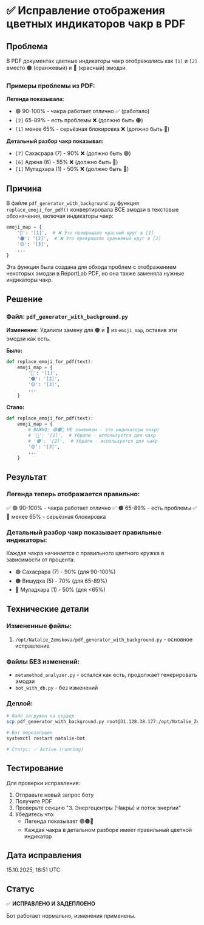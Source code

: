 # ✅ Исправление отображения цветных индикаторов чакр в PDF

## Проблема
В PDF документах цветные индикаторы чакр отображались как `[1]` и `[2]` вместо 🟠 (оранжевый) и 🔴 (красный) эмодзи.

### Примеры проблемы из PDF:
**Легенда показывала:**
- 🟢 90-100% - чакра работает отлично ✅ (работало)
- `[2]` 65-89% - есть проблемы ❌ (должно быть 🟠)
- `[1]` менее 65% - серьёзная блокировка ❌ (должно быть 🔴)

**Детальный разбор чакр показывал:**
- `[7]` Сахасрара (7) - 90% ❌ (должно быть 🟢)
- `[6]` Аджна (6) - 55% ❌ (должно быть 🔴)
- `[1]` Муладхара (1) - 50% ❌ (должно быть 🔴)

## Причина

В файле `pdf_generator_with_background.py` функция `replace_emoji_for_pdf()` конвертировала ВСЕ эмодзи в текстовые обозначения, включая индикаторы чакр:

```python
emoji_map = {
    '🔴': '[1]',  # ❌ Это превращало красный круг в [1]
    '🟠': '[2]',  # ❌ Это превращало оранжевый круг в [2]
    '🟡': '[3]',
    ...
}
```

Эта функция была создана для обхода проблем с отображением некоторых эмодзи в ReportLab PDF, но она также заменяла нужные индикаторы чакр.

## Решение

### Файл: `pdf_generator_with_background.py`

**Изменение:** Удалили замену для 🟠 и 🔴 из `emoji_map`, оставив эти эмодзи как есть.

**Было:**
```python
def replace_emoji_for_pdf(text):
    emoji_map = {
        '🔴': '[1]',
        '🟠': '[2]',
        '🟡': '[3]',
        ...
    }
```

**Стало:**
```python
def replace_emoji_for_pdf(text):
    emoji_map = {
        # ВАЖНО: 🟢🟠🔴 НЕ заменяем - это индикаторы чакр!
        # '🔴': '[1]',  # Убрали - используется для чакр
        # '🟠': '[2]',  # Убрали - используется для чакр
        '🟡': '[3]',
        ...
    }
```

## Результат

### Легенда теперь отображается правильно:
✅ 🟢 90-100% - чакра работает отлично
✅ 🟠 65-89% - есть проблемы
✅ 🔴 менее 65% - серьёзная блокировка

### Детальный разбор чакр показывает правильные индикаторы:
Каждая чакра начинается с правильного цветного кружка в зависимости от процента:
- 🟢 Сахасрара (7) - 90% (для 90-100%)
- 🟠 Вишудха (5) - 70% (для 65-89%)
- 🔴 Муладхара (1) - 50% (для <65%)

## Технические детали

### Измененные файлы:
1. `/opt/Natalie_Zemskova/pdf_generator_with_background.py` - основное исправление

### Файлы БЕЗ изменений:
- `metamethod_analyzer.py` - остался как есть, продолжает генерировать эмодзи
- `bot_with_db.py` - без изменений

### Деплой:
```bash
# Файл загружен на сервер
scp pdf_generator_with_background.py root@31.128.38.177:/opt/Natalie_Zemskova/

# Бот перезапущен
systemctl restart natalie-bot

# Статус: ✅ Active (running)
```

## Тестирование

Для проверки исправления:
1. Отправьте новый запрос боту
2. Получите PDF
3. Проверьте секцию "3. Энергоцентры (Чакры) и поток энергии"
4. Убедитесь что:
   - Легенда показывает 🟢🟠🔴
   - Каждая чакра в детальном разборе имеет правильный цветной индикатор

## Дата исправления
15.10.2025, 18:51 UTC

## Статус
✅ **ИСПРАВЛЕНО И ЗАДЕПЛОЕНО**

Бот работает нормально, изменения применены.
